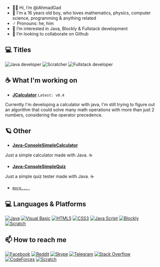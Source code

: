 - 👋🏼 Hi, I’m @iAhmadGad
- 🌚 I'm a 16 years old boy, who loves mathematics, physics, computer science, programming & anything related
- ♂️ Pronouns: he, him
- 👀 I’m interested in Java, Blockly & Fullstack development
- 💞️ I’m looking to collaborate on Github
## 💻 Titles
![Java developer](https://img.shields.io/badge/Java_developer-blue?style=for-the-badge&logo=openjdk&logoColor=white)
![Scratcher](https://img.shields.io/badge/Scratcher-orange?style=for-the-badge&logo=Scratch&logoColor=white)
![Fullstack developer](https://img.shields.io/badge/Fullstack_developer-black?style=for-the-badge)
## ☕ What I'm working on
- [**JCalculator**](https://github.com/iAhmadGad/JCalculator) `Latest: v0.4`

Currently I'm developing a calculator with java, I'm still trying to figure out an algorithm that could solve many math operations with more than just 2 numbers, considering the operator precedence.
## 🪐 Other
- [**Java-ConsoleSimpleCalculator**](https://github.com/iAhmadGad/Java-ConsoleSimpleCalculator)

Just a simple calculator made with Java. ☕
- [**Java-ConsoleSimpleQuiz**](https://github.com/iAhmadGad/Java-ConsoleSimpleQuiz)

Just a simple quiz tester made with Java. ☕

- [`more... `](https://github.com/iAhmadGad?tab=repositories)
<!---## 📂 Archived: --->
## 💻 Languages & Platforms
[![Java](https://img.shields.io/badge/java-black?style=for-the-badge&logo=openjdk)](https://www.java.com/en/)
[![Visual Basic](https://img.shields.io/badge/Visual_Basic-black?style=for-the-badge&logo=.Net)](https://learn.microsoft.com/en-us/dotnet/visual-basic/)
[![HTML5](https://img.shields.io/badge/HTML5-black?style=for-the-badge&logo=HTML5)](https://html.spec.whatwg.org/multipage/)
[![CSS3](https://img.shields.io/badge/CSS3-black?style=for-the-badge&logo=CSS3&logoColor=264de4)](https://www.w3.org/Style/CSS/)
[![Java Script](https://img.shields.io/badge/Java_Script-black?style=for-the-badge&logo=JavaScript)](https://www.javascript.com/)
[![Blockly](https://img.shields.io/badge/Blockly-black?style=for-the-badge&logo=Google)](https://developers.google.com/blockly)
[![Scratch](https://img.shields.io/badge/Scratch-black?style=for-the-badge&logo=Scratch&logoColor=orange)](https://scratch.mit.edu/)

## 📫 How to reach me
[![Facebook](https://img.shields.io/badge/Facebook-white?style=flat-square&logo=Facebook)](https://www.facebook.com/iAhmadGad/)
[![Reddit](https://img.shields.io/badge/Reddit-white?style=flat-square&logo=Reddit)](https://www.reddit.com/u/iAhmadGad)
[![Skype](https://img.shields.io/badge/Skype-white?style=flat-square&logo=Skype)](https://join.skype.com/invite/DZdEnZGxnkN3)
[![Telegram](https://img.shields.io/badge/Telegram-white?style=flat-square&logo=Telegram)](t.me/iAhmadGad)
[![Stack Overflow](https://img.shields.io/badge/Stack_Overflow-white?style=flat-square&logo=StackOverflow)](https://stackoverflow.com/users/14764943/ahmad-gad)
[![CodeForces](https://img.shields.io/badge/CodeForces-white?style=flat-square&logo=CodeForces)](https://codeforces.com/profile/iAhmadGad)
[![Scratch](https://img.shields.io/badge/Scratch-white?style=flat-square&logo=Scratch&logoColor=orange)](https://scratch.mit.edu/users/iAhmadGad/)

<!--- 🌱 I’m currently learning ... --->
<!---
iAhmadGad/iAhmadGad is a ✨ special ✨ repository because its `README.md` (this file) appears on your GitHub profile.
You can click the Preview link to take a look at your changes.
--->

